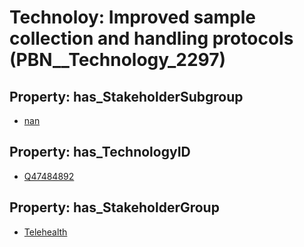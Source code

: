 # Technoloy: __Improved sample collection and handling protocols__ (PBN__Technology_2297)

## Property: has_StakeholderSubgroup

* [nan](PBN__TechSubgroup_7)

## Property: has_TechnologyID

* [Q47484892](Q47484892)

## Property: has_StakeholderGroup

* [Telehealth](PBN__TechGroup_3)


